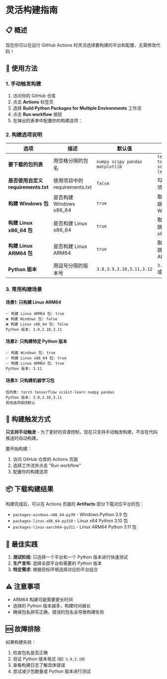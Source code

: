 # 灵活构建指南

## 📋 概述

现在你可以在运行 GitHub Actions 时灵活选择要构建的平台和配置，无需修改代码！

## 🚀 使用方法

### 1. 手动触发构建

1. 访问你的 GitHub 仓库
2. 点击 **Actions** 标签页
3. 选择 **Build Python Packages for Multiple Environments** 工作流
4. 点击 **Run workflow** 按钮
5. 在弹出的表单中配置你的构建选项：

### 2. 构建选项说明

| 选项 | 描述 | 默认值 | 示例 |
|------|------|--------|------|
| **要下载的包列表** | 用空格分隔的包名 | `numpy scipy pandas matplotlib` | `tensorflow torch scikit-learn` |
| **是否使用自定义requirements.txt** | 使用项目中的 requirements.txt | `false` | 勾选以使用项目文件 |
| **构建 Windows 包** | 是否构建 Windows x86_64 | `true` | 取消勾选以跳过 Windows |
| **构建 Linux x86_64 包** | 是否构建 Linux x86_64 | `true` | 取消勾选以跳过 Linux x64 |
| **构建 Linux ARM64 包** | 是否构建 Linux ARM64 | `true` | 取消勾选以跳过 Linux ARM64 |
| **Python 版本** | 用逗号分隔的版本号 | `3.8,3.9,3.10,3.11,3.12` | `3.9,3.11` 或 `3.10` |

### 3. 常用构建场景

#### 场景1: 只构建 Linux ARM64
```
✅ 构建 Linux ARM64 包: true
❌ 构建 Windows 包: false  
❌ 构建 Linux x86_64 包: false
Python 版本: 3.9,3.10,3.11
```

#### 场景2: 只构建特定 Python 版本
```
✅ 构建 Windows 包: true
✅ 构建 Linux x86_64 包: true  
✅ 构建 Linux ARM64 包: true
Python 版本: 3.11
```

#### 场景3: 只构建机器学习包
```
包列表: torch tensorflow scikit-learn numpy pandas
Python 版本: 3.9,3.10,3.11
其他选项保持默认
```

## 🔄 构建触发方式

**只支持手动触发** - 为了更好的资源控制，现在只支持手动触发构建，不会在代码推送时自动构建。

要开始构建：
1. 访问 GitHub 仓库的 Actions 页面
2. 选择工作流并点击 "Run workflow"
3. 配置你的构建选项

## 📦 下载构建结果

构建完成后，可以在 Actions 页面的 **Artifacts** 部分下载对应平台的包：

- `packages-windows-x86_64-py39` - Windows Python 3.9 包
- `packages-linux-x86_64-py310` - Linux x64 Python 3.10 包  
- `packages-linux-aarch64-py311` - Linux ARM64 Python 3.11 包

## 🎯 最佳实践

1. **测试阶段**: 只选择一个平台和一个 Python 版本进行快速测试
2. **生产发布**: 选择全部平台和需要的 Python 版本
3. **特定需求**: 根据目标环境选择对应的平台组合

## ⚠️ 注意事项

- ARM64 构建可能需要更长时间
- 选择的 Python 版本越多，构建时间越长
- 确保包名拼写正确，错误的包名会导致构建失败

## 🆘 故障排除

如果构建失败：
1. 检查包名是否正确
2. 验证 Python 版本格式 (如: `3.9,3.10`)
3. 查看构建日志了解具体错误
4. 尝试减少包数量或 Python 版本进行测试
